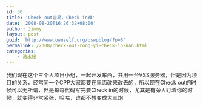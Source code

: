 ```yaml
---
id: 30
title: 'Check out容易，Check in难'
date: '2008-08-20T16:26:32+08:00'
author: Jimmy
layout: post
guid: 'http://www.ownself.org/oswpblog/?p=6'
permalink: /2008/check-out-rong-yi-check-in-nan.html
categories:
    - 流水帐
---
```


 我们现在这个三个人项目小组，一起开发东西，共用一台VSS服务器，但是因为项目的关系，经常同一个CPP大家都要在里面改来改去的，所以现在Check out的时候可以无所谓，但是每每代码写完要Check in的时候，尤其是有旁人盯着你的时候，就变得非常紧张，哈哈，谁都不想变成大三炮